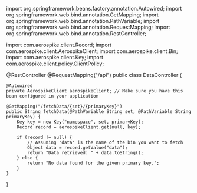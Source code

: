 import org.springframework.beans.factory.annotation.Autowired;
import org.springframework.web.bind.annotation.GetMapping;
import org.springframework.web.bind.annotation.PathVariable;
import org.springframework.web.bind.annotation.RequestMapping;
import org.springframework.web.bind.annotation.RestController;

import com.aerospike.client.Record;
import com.aerospike.client.AerospikeClient;
import com.aerospike.client.Bin;
import com.aerospike.client.Key;
import com.aerospike.client.policy.ClientPolicy;

@RestController
@RequestMapping("/api")
public class DataController {

    @Autowired
    private AerospikeClient aerospikeClient; // Make sure you have this bean configured in your application

    @GetMapping("/fetchData/{set}/{primaryKey}")
    public String fetchData(@PathVariable String set, @PathVariable String primaryKey) {
        Key key = new Key("namespace", set, primaryKey);
        Record record = aerospikeClient.get(null, key);

        if (record != null) {
            // Assuming 'data' is the name of the bin you want to fetch
            Object data = record.getValue("data");
            return "Data retrieved: " + data.toString();
        } else {
            return "No data found for the given primary key.";
        }
    }
}
